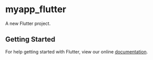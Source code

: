 # myapp_flutter

A new Flutter project.

## Getting Started

For help getting started with Flutter, view our online
[documentation](https://flutter.io/).

